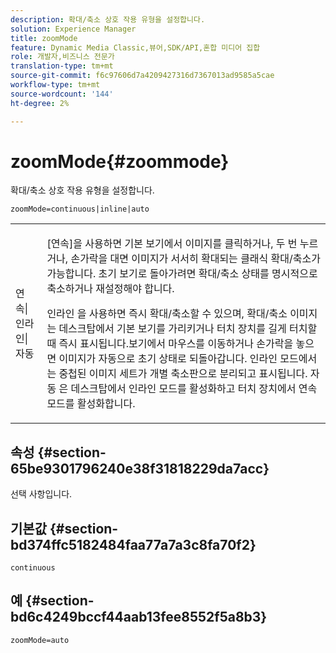 ```yaml
---
description: 확대/축소 상호 작용 유형을 설정합니다.
solution: Experience Manager
title: zoomMode
feature: Dynamic Media Classic,뷰어,SDK/API,혼합 미디어 집합
role: 개발자,비즈니스 전문가
translation-type: tm+mt
source-git-commit: f6c97606d7a4209427316d7367013ad9585a5cae
workflow-type: tm+mt
source-wordcount: '144'
ht-degree: 2%

---
```



# zoomMode{#zoommode}

확대/축소 상호 작용 유형을 설정합니다.

`zoomMode=continuous|inline|auto`

<table id="table_E314540D347D47699C04EB80D20C0721"> 
 <tbody> 
  <tr> 
   <td colname="col1"> <p> <span class="codeph"> 연속|인라인|자동  </span> </p> </td> 
   <td colname="col2"> <p> <span class="codeph"> [연속]을  </span> 사용하면 기본 보기에서 이미지를 클릭하거나, 두 번 누르거나, 손가락을 대면 이미지가 서서히 확대되는 클래식 확대/축소가 가능합니다. 초기 보기로 돌아가려면 확대/축소 상태를 명시적으로 축소하거나 재설정해야 합니다. </p> <p> <span class="codeph"> 인라인 </span> 을 사용하면 즉시 확대/축소할 수 있으며, 확대/축소 이미지는 데스크탑에서 기본 보기를 가리키거나 터치 장치를 길게 터치할 때 즉시 표시됩니다.보기에서 마우스를 이동하거나 손가락을 놓으면 이미지가 자동으로 초기 상태로 되돌아갑니다. <span class="codeph"> 인라인 </span> 모드에서는 중첩된 이미지 세트가 개별 축소판으로 분리되고 표시됩니다. <span class="codeph"> 자동 </span> 은 데스크탑에서 인라인 모드를 활성화하고 터치 장치에서 연속 모드를 활성화합니다. </p> </td> 
  </tr> 
 </tbody> 
</table>

## 속성 {#section-65be9301796240e38f31818229da7acc}

선택 사항입니다.

## 기본값 {#section-bd374ffc5182484faa77a7a3c8fa70f2}

`continuous`

## 예 {#section-bd6c4249bccf44aab13fee8552f5a8b3}

`zoomMode=auto`
